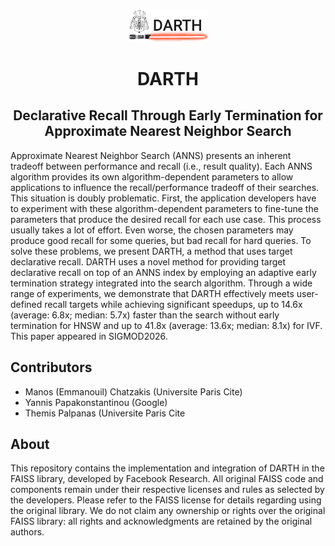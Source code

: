 
<p align="center">
<img width="130" src="./assets/darth-logo.png"/>
</p>


<h1 align="center">DARTH</h1>
<h2 align="center">Declarative Recall Through Early Termination for Approximate Nearest Neighbor Search</h2>

Approximate Nearest Neighbor Search (ANNS) presents an inherent tradeoff between performance and recall (i.e., result quality). Each ANNS algorithm provides its own algorithm-dependent parameters to allow applications to influence the recall/performance tradeoff of their searches. This situation is doubly problematic. 
First, the application developers have to experiment with these algorithm-dependent parameters to fine-tune the parameters that produce the desired recall for each use case. 
This process usually takes a lot of effort. Even worse, the chosen parameters may produce good recall for some queries, but bad recall for hard queries. 
To solve these problems, we present DARTH, a method that uses target declarative recall. DARTH uses a novel method for providing target declarative recall on top of an ANNS index by employing an adaptive early termination strategy integrated into the search algorithm. 
Through a wide range of experiments, we demonstrate that DARTH effectively meets user-defined recall targets while achieving significant speedups, up to 14.6x (average: 6.8x; median: 5.7x) faster than the search without early termination for HNSW and up to 41.8x (average: 13.6x; median: 8.1x) for IVF. 
This paper appeared in SIGMOD2026.


## Contributors

* Manos (Emmanouil) Chatzakis (Universite Paris Cite)
* Yannis Papakonstantinou (Google)
* Themis Palpanas (Universite Paris Cite


## About
This repository contains the implementation and integration of DARTH in the FAISS library, developed by Facebook Research. 
All original FAISS code and components remain under their respective licenses and rules as selected by the developers. Please refer to the FAISS license for details regarding using the original library. 
We do not claim any ownership or rights over the original FAISS library: all rights and acknowledgments are retained by the original authors.
